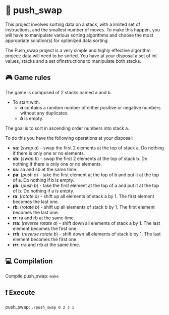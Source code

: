 # 📌 push_swap
This project involves sorting data on a stack, with a limited set of instructions, and the smallest number of moves. To make this happen, you will have to manipulate various sorting algorithms and choose the most appropriate solution(s) for optimized data sorting.

The Push_swap project is a very simple and highly effective algorithm project: data will need to be sorted. You have at your disposal a set of int values, stacks and a set ofinstructions to manipulate both stacks.

## 🎮 Game rules 

The game is composed of 2 stacks named a and b.

- To start with:
  - ***a*** contains a random number of either positive or negative numbers without any duplicates.
  - ***b*** is empty.

The goal is to sort in ascending order numbers into stack a.

To do this you have the following operations at your disposal:
- **sa**: (*swap a*) - swap the first 2 elements at the top of stack a. Do nothing if there is only one or no elements.
- **sb**: (*swap b*) - swap the first 2 elements at the top of stack b. Do nothing if there is only one or no elements.
- **ss**: sa and sb at the same time.
- **pa**: (*push a*) - take the first element at the top of b and put it at the top of a. Do nothing if b is empty.
- **pb**: (*push b*) - take the first element at the top of a and put it at the top of b. Do nothing if a is empty.
- **ra**: (*rotate a*) - shift up all elements of stack a by 1. The first element becomes the last one.
- **rb**: (*rotate b*) - shift up all elements of stack b by 1. The first element becomes the last one.
- **rr**: ra and rb at the same time.
- **rra**: (*reverse rotate a*) - shift down all elements of stack a by 1. The last element becomes the first one.
- **rrb**: (*reverse rotate b*) - shift down all elements of stack b by 1. The last element becomes the first one.
- **rrr**: rra and rrb at the same time.

## 💻 Compilation

Compile push_swap: `make`

## ❗ Execute

push_swap: `./push_swap 0 2 3 1`

